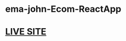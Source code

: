 # ema-john-Ecom-ReactApp

<a href="https://vigilant-pare-f4e5f2.netlify.app/"><h1>LIVE SITE</h1></a>


